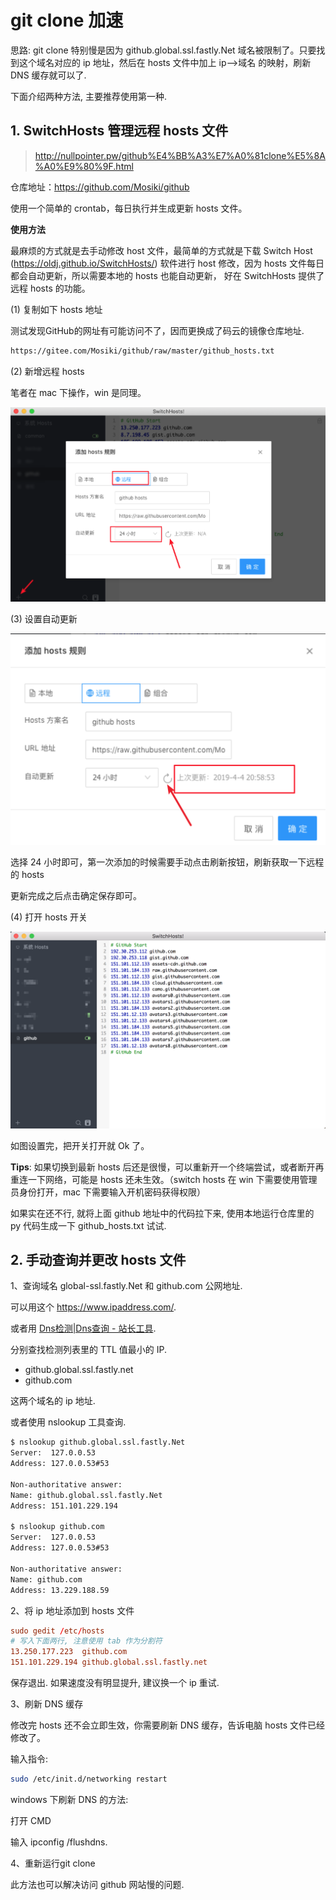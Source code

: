 # git clone 加速  

思路: git clone 特别慢是因为 github.global.ssl.fastly.Net 域名被限制了。只要找到这个域名对应的 ip 地址，然后在 hosts 文件中加上 ip–>域名 的映射，刷新 DNS 缓存就可以了.   

下面介绍两种方法, 主要推荐使用第一种.  

## 1. SwitchHosts 管理远程 hosts 文件

> http://nullpointer.pw/github%E4%BB%A3%E7%A0%81clone%E5%8A%A0%E9%80%9F.html

仓库地址：https://github.com/Mosiki/github

使用一个简单的 crontab，每日执行并生成更新 hosts 文件。  


**使用方法**  

最麻烦的方式就是去手动修改 host 文件，最简单的方式就是下载 Switch Host (https://oldj.github.io/SwitchHosts/) 软件进行 host 修改，因为 hosts 文件每日都会自动更新，所以需要本地的 hosts 也能自动更新， 好在 SwitchHosts 提供了远程 hosts 的功能。  
 
(1) 复制如下 hosts 地址   

测试发现GitHub的网址有可能访问不了，因而更换成了码云的镜像仓库地址.  

```bash
https://gitee.com/Mosiki/github/raw/master/github_hosts.txt
```

(2) 新增远程 hosts   

笔者在 mac 下操作，win 是同理。   

![](snapshots/remote-host.png)   

(3) 设置自动更新  

![](snapshots/auto-update.png)   

选择 24 小时即可，第一次添加的时候需要手动点击刷新按钮，刷新获取一下远程的 hosts   

更新完成之后点击确定保存即可。  

(4) 打开 hosts 开关   

![](snapshots/enable.png)   

如图设置完，把开关打开就 Ok 了。   

**Tips**: 如果切换到最新 hosts 后还是很慢，可以重新开一个终端尝试，或者断开再重连一下网络，可能是 hosts 还未生效。（switch hosts 在 win 下需要使用管理员身份打开，mac 下需要输入开机密码获得权限）   

如果实在还不行, 就将上面 github 地址中的代码拉下来, 使用本地运行仓库里的 py 代码生成一下 github_hosts.txt 试试.   

## 2. 手动查询并更改 hosts 文件    

1、查询域名 global-ssl.fastly.Net 和 github.com 公网地址.

可以用这个 https://www.ipaddress.com/.   

或者用 [Dns检测|Dns查询 - 站长工具](http://tool.chinaz.com/dns/?type=1&host=github.global.ssl.fastly.net&ip=).   

分别查找检测列表里的 TTL 值最小的 IP.  

- github.global.ssl.fastly.net  
- github.com  

这两个域名的 ip 地址.  

或者使用 nslookup 工具查询.  

```bash
$ nslookup github.global.ssl.fastly.Net
Server:  127.0.0.53
Address: 127.0.0.53#53

Non-authoritative answer:
Name: github.global.ssl.fastly.Net
Address: 151.101.229.194

$ nslookup github.com
Server:  127.0.0.53
Address: 127.0.0.53#53

Non-authoritative answer:
Name: github.com
Address: 13.229.188.59
```

2、将 ip 地址添加到 hosts 文件  

```conf
sudo gedit /etc/hosts
# 写入下面两行, 注意使用 tab 作为分割符
13.250.177.223	github.com
151.101.229.194	github.global.ssl.fastly.net
```

保存退出. 如果速度没有明显提升, 建议换一个 ip 重试.  

3、刷新 DNS 缓存   

修改完 hosts 还不会立即生效，你需要刷新 DNS 缓存，告诉电脑 hosts 文件已经修改了。  

输入指令:    

```bash
sudo /etc/init.d/networking restart  
```

windows 下刷新 DNS 的方法:   

打开 CMD   

输入  ipconfig /flushdns.  


4、重新运行git clone   

此方法也可以解决访问 github 网站慢的问题.   